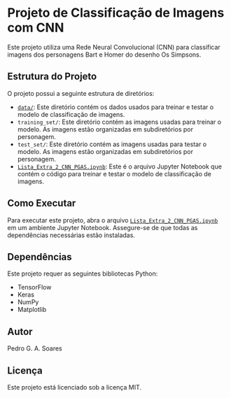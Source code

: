 # Projeto de Classificação de Imagens com CNN

Este projeto utiliza uma Rede Neural Convolucional (CNN) para classificar imagens dos personagens Bart e Homer do desenho Os Simpsons.

## Estrutura do Projeto

O projeto possui a seguinte estrutura de diretórios:

- [`data/`](command:_github.copilot.openRelativePath?%5B%22data%2F%22%5D "data/"): Este diretório contém os dados usados para treinar e testar o modelo de classificação de imagens.
- `training_set/`: Este diretório contém as imagens usadas para treinar o modelo. As imagens estão organizadas em subdiretórios por personagem.
- `test_set/`: Este diretório contém as imagens usadas para testar o modelo. As imagens estão organizadas em subdiretórios por personagem.
- [`Lista_Extra_2_CNN_PGAS.ipynb`](command:_github.copilot.openRelativePath?%5B%22Lista_Extra_2_CNN_PGAS.ipynb%22%5D "Lista_Extra_2_CNN_PGAS.ipynb"): Este é o arquivo Jupyter Notebook que contém o código para treinar e testar o modelo de classificação de imagens.

## Como Executar

Para executar este projeto, abra o arquivo [`Lista_Extra_2_CNN_PGAS.ipynb`](command:_github.copilot.openRelativePath?%5B%22Lista_Extra_2_CNN_PGAS.ipynb%22%5D "Lista_Extra_2_CNN_PGAS.ipynb") em um ambiente Jupyter Notebook. Assegure-se de que todas as dependências necessárias estão instaladas.

## Dependências

Este projeto requer as seguintes bibliotecas Python:

- TensorFlow
- Keras
- NumPy
- Matplotlib

## Autor

Pedro G. A. Soares

## Licença

Este projeto está licenciado sob a licença MIT.
